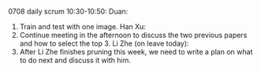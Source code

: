0708 daily scrum 10:30-10:50:
Duan:
1. Train and test with one image.
Han Xu:
2. Continue meeting in the afternoon to discuss the two previous papers and how to select the top 3.
Li Zhe (on leave today):
3. After Li Zhe finishes pruning this week, we need to write a plan on what to do next and discuss it with him.
